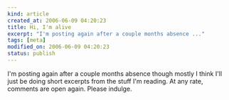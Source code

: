 ```yaml
--- 
kind: article
created_at: 2006-06-09 04:20:23
title: Hi, I'm alive
excerpt: "I'm posting again after a couple months absence ..."
tags: [meta]
modified_on: 2006-06-09 04:20:23
status: publish
---
```


I'm posting again after a couple months absence though mostly I think I'll just be doing short excerpts from the stuff I'm reading. At any rate, comments are open again. Please indulge.